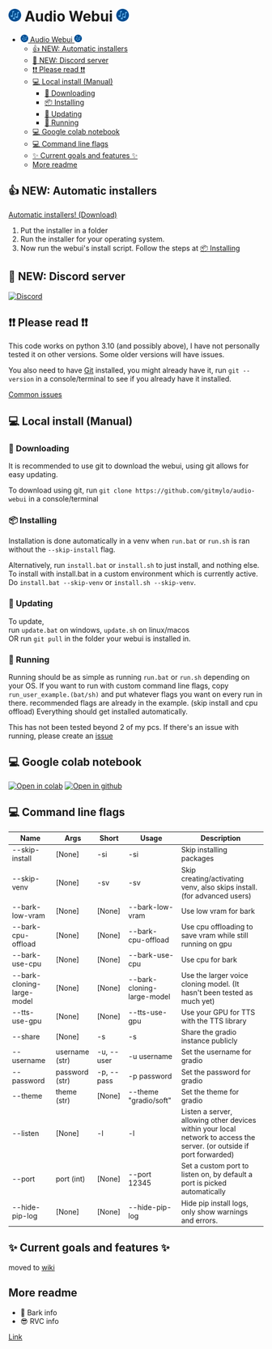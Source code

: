 # <img alt="logo" height="25" src="assets/logo.png" width="25"/> Audio Webui <img alt="logo" height="25" src="assets/logo.png" width="25"/>

<!-- TOC -->
* [<img alt="logo" height="15" src="assets/logo.png" width="15"/> Audio Webui <img alt="logo" height="15" src="assets/logo.png" width="15"/>](#img-altlogo-height25-srcassetslogopng-width25-audio-webui-img-altlogo-height25-srcassetslogopng-width25)
  * [👍 NEW: Automatic installers](#-new--automatic-installers)
  * [💬 NEW: Discord server](#-new--discord-server)
  * [❗❗ Please read ❗❗](#-please-read-)
  * [💻 Local install (Manual)](#-local-install--manual-)
    * [🔽 Downloading](#-downloading)
    * [📦 Installing](#-installing)
    * [🔼 Updating](#-updating)
    * [🏃‍ Running](#-running)
  * [💻 Google colab notebook](#-google-colab-notebook)
  * [💻 Command line flags](#-command-line-flags)
  * [✨ Current goals and features ✨](#-current-goals-and-features-)
  * [More readme](#more-readme)
<!-- TOC -->

## 👍 NEW: Automatic installers
[Automatic installers! (Download)](https://github.com/gitmylo/audio-webui/releases/tag/Installers)
1. Put the installer in a folder
2. Run the installer for your operating system.
3. Now run the webui's install script. Follow the steps at [📦 Installing](#-installing)

## 💬 NEW: Discord server
[![Discord](https://img.shields.io/discord/1118525872882843711?style=flat)](https://discord.gg/NB86C3Szkg)

## ❗❗ Please read ❗❗
This code works on python 3.10 (and possibly above), I have not personally tested it on other versions. Some older versions will have issues.

You also need to have [Git](https://git-scm.com/downloads) installed, you might already have it, run `git --version` in a console/terminal to see if you already have it installed.

[Common issues](https://github.com/gitmylo/audio-webui/wiki/common-issues)

## 💻 Local install (Manual)
### 🔽 Downloading
It is recommended to use git to download the webui, using git allows for easy updating.

To download using git, run `git clone https://github.com/gitmylo/audio-webui` in a console/terminal

### 📦 Installing
Installation is done automatically in a venv when `run.bat` or `run.sh` is ran without the `--skip-install` flag.

Alternatively, run `install.bat` or `install.sh` to just install, and nothing else. To install with install.bat in a custom environment which is currently active. Do `install.bat --skip-venv` or `install.sh --skip-venv`.

### 🔼 Updating
To update,  
run `update.bat` on windows, `update.sh` on linux/macos  
OR run `git pull` in the folder your webui is installed in.

### 🏃‍ Running
Running should be as simple as running `run.bat` or `run.sh` depending on your OS.
If you want to run with custom command line flags, copy `run_user_example.(bat/sh)` and put whatever flags you want on every run in there. recommended flags are already in the example. (skip install and cpu offload)
Everything should get installed automatically.

This has not been tested beyond 2 of my pcs.
If there's an issue with running, please create an [issue](https://github.com/gitmylo/audio-webui/issues)

## 💻 Google colab notebook
[![Open in colab](https://colab.research.google.com/assets/colab-badge.svg)](https://colab.research.google.com/github/gitmylo/audio-webui/blob/master/audio_webui_colab.ipynb) [![Open in github](https://img.shields.io/badge/Github-Open%20file-green)](audio_webui_colab.ipynb)

## 💻 Command line flags

| Name                       | Args           | Short      | Usage                      | Description                                                                                                            |
|----------------------------|----------------|------------|----------------------------|------------------------------------------------------------------------------------------------------------------------|
| --skip-install             | [None]         | -si        | -si                        | Skip installing packages                                                                                               |
| --skip-venv                | [None]         | -sv        | -sv                        | Skip creating/activating venv, also skips install. (for advanced users)                                                |
| --bark-low-vram            | [None]         | [None]     | --bark-low-vram            | Use low vram for bark                                                                                                  |
| --bark-cpu-offload         | [None]         | [None]     | --bark-cpu-offload         | Use cpu offloading to save vram while still running on gpu                                                             |
| --bark-use-cpu             | [None]         | [None]     | --bark-use-cpu             | Use cpu for bark                                                                                                       |
| --bark-cloning-large-model | [None]         | [None]     | --bark-cloning-large-model | Use the larger voice cloning model. (It hasn't been tested as much yet)                                                |
| --tts-use-gpu              | [None]         | [None]     | --tts-use-gpu              | Use your GPU for TTS with the TTS library                                                                              |
| --share                    | [None]         | -s         | -s                         | Share the gradio instance publicly                                                                                     |
| --username                 | username (str) | -u, --user | -u username                | Set the username for gradio                                                                                            |
| --password                 | password (str) | -p, --pass | -p password                | Set the password for gradio                                                                                            |
| --theme                    | theme (str)    | [None]     | --theme "gradio/soft"      | Set the theme for gradio                                                                                               |
| --listen                   | [None]         | -l         | -l                         | Listen a server, allowing other devices within your local network to access the server. (or outside if port forwarded) |
| --port                     | port (int)     | [None]     | --port 12345               | Set a custom port to listen on, by default a port is picked automatically                                              |
| --hide-pip-log             | [None]         | [None]     | --hide-pip-log             | Hide pip install logs, only show warnings and errors.                                                                  |


## ✨ Current goals and features ✨
moved to [wiki](https://github.com/gitmylo/audio-webui/wiki/Features)

## More readme
* 🐶 Bark info
* 😎 RVC info

[Link](https://github.com/gitmylo/audio-webui/wiki/info)
